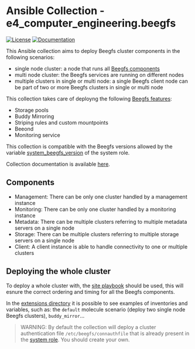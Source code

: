 # Ansible Collection - e4_computer_engineering.beegfs

[![License](https://img.shields.io/badge/license-Apache%20V2-blue.svg)](https://github.com/E4-Computer-Engineering/beegfs/blob/main/LICENSE)
[![Documentation](https://github.com/E4-Computer-Engineering/beegfs-ansible/actions/workflows/DocsPush.yml/badge.svg)](https://github.com/E4-Computer-Engineering/beegfs-ansible/actions/workflows/DocsPush.yml)

This Ansible collection aims to deploy Beegfs cluster components in the following scenarios:

* single node cluster: a node that runs all [Beegfs components](#components)
* multi node cluster: the Beegfs services are running on different nodes
* multiple clusters in single or multi node: a single Beegfs client node can be part of two or more Beegfs clusters in single or multi node

This collection takes care of deployng the following [Beegfs features](https://doc.beegfs.io/latest/architecture/overview.html):

* Storage pools
* Buddy Mirroring
* Striping rules and custom mountpoints
* Beeond
* Monitoring service

This collection is compatible with the Beegfs versions allowed by the variable [system_beegfs_version](roles/system/meta/argument_specs.yml) of the system role.

Collection documentation is available [here](https://e4-computer-engineering.github.io/beegfs-ansible/branch/main/).

## Components

* Management: There can be only one cluster handled by a management instance
* Monitoring: There can be only one cluster handled by a monitoring instance
* Metadata: There can be multiple clusters referring to multiple metadata servers on a single node
* Storage: There can be multiple clusters referring to multiple storage servers on a single node
* Client: A client instance is able to handle connectivity to one or multiple clusters

## Deploying the whole cluster

To deploy a whole cluster with, the [site playbook](playbooks/site.yml) should be used, this will esnure the correct ordering and timing for all the Beegfs components.

In the [extensions directory](extensions/molecule/) it is possible to see examples of inventories and variables, such as: the `default` molecule scenario (deploy two single node Beegfs clusters), `buddy_mirror`...

>WARNING: By default the collection will deploy a cluster authentication file `/etc/beegfs/connauthfile` that is already present in the [system role](roles/system/files/connauthfile). You should create your own.
